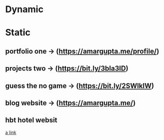 # Dynamic

# Static
   ## portfolio one -> (https://amargupta.me/profile/)
   ## projects two -> (https://bit.ly/3bla3ID)
   ## guess the no game -> (https://bit.ly/2SWlkIW)
   ## blog website -> (https://amargupta.me/)
   ## hbt hotel websit
   [a link](https://amargupta.me/profile/)



